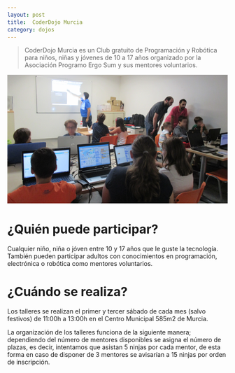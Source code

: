 ```yaml
---
layout: post
title:  CoderDojo Murcia
category: dojos
---
```


> CoderDojo Murcia es un Club gratuito de Programación y Robótica para niños, niñas y jóvenes de 10 a 17 años organizado por la Asociación Programo Ergo Sum y sus mentores voluntarios.

<p align="center">
  <img src="/images/dojos/coderdojo-murcia.png">
</p>

# ¿Quién puede participar?

Cualquier niño, niña o jóven entre 10 y 17 años que le guste la tecnología. También pueden participar adultos con conocimientos en programación, electrónica o robótica como mentores voluntarios. 

# ¿Cuándo se realiza?

Los talleres se realizan el primer y tercer sábado de cada mes (salvo festivos) de 11:00h a 13:00h en el Centro Municipal 585m2 de Murcia. 

La organización de los talleres funciona de la siguiente manera; dependiendo del número de mentores disponibles se asigna el número de plazas, es decir, intentamos que asistan 5 ninjas por cada mentor, de esta forma en caso de disponer de 3 mentores se avisarían a 15 ninjas por orden de inscripción.
